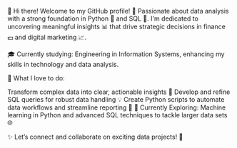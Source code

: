 👋 Hi there! Welcome to my GitHub profile!
🚀 Passionate about data analysis with a strong foundation in Python 🐍 and SQL 💾. I'm dedicated to uncovering meaningful insights 📊 that drive strategic decisions in finance 💵 and digital marketing 📈.

🎓 Currently studying: Engineering in Information Systems, enhancing my skills in technology and data analysis.

🔎 What I love to do:

Transform complex data into clear, actionable insights 🧩
Develop and refine SQL queries for robust data handling 💡
Create Python scripts to automate data workflows and streamline reporting 🚀
🌟 Currently Exploring: Machine learning in Python and advanced SQL techniques to tackle larger data sets 🌐

✨ Let’s connect and collaborate on exciting data projects! 🚀
